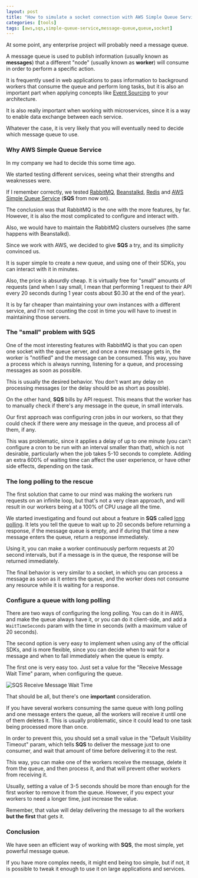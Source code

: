 ```yaml
---
layout: post
title: "How to simulate a socket connection with AWS Simple Queue Service"
categories: [tools]
tags: [aws,sqs,simple-queue-service,message-queue,queue,socket]
---
```


At some point, any enterprise project will probably need a message queue.

A message queue is used to publish information (usually known as **messages**) that a different "node" (usually known as **worker**) will consume in order to perform a specific action.

It is frequently used in web applications to pass information to background workers that consume the queue and perform long tasks, but it is also an important part when applying concepts like [Event Sourcing](https://martinfowler.com/eaaDev/EventSourcing.html) to your architecture.

It is also really important when working with microservices, since it is a way to enable data exchange between each service.

Whatever the case, it is very likely that you will eventually need to decide which message queue to use.

### Why AWS Simple Queue Service

In my company we had to decide this some time ago.

We started testing different services, seeing what their strengths and weaknesses were.

If I remember correctly, we tested [RabbitMQ](https://www.rabbitmq.com/), [Beanstalkd](https://kr.github.io/beanstalkd/), [Redis](https://redis.io/) and [AWS Simple Queue Service](https://aws.amazon.com/sqs/) (**SQS** from now on).

The conclusion was that RabbitMQ is the one with the more features, by far. However, it is also the most complicated to configure and interact with.

Also, we would have to maintain the RabbitMQ clusters ourselves (the same happens with Beanstalkd).

Since we work with AWS, we decided to give **SQS** a try, and its simplicity convinced us.

It is super simple to create a new queue, and using one of their SDKs, you can interact with it in minutes.

Also, the price is absurdly cheap. It is virtually free for "small" amounts of requests (and when I say small, I mean that performing 1 request to their API every 20 seconds during 1 year costs about $0.30 at the end of the year).

It is by far cheaper than maintaining your own instances with a different service, and I'm not counting the cost in time you will have to invest in maintaining those servers.

### The "small" problem with SQS

One of the most interesting features with RabbitMQ is that you can open one socket with the queue server, and once a new message gets in, the worker is "notified" and the message can be consumed. This way, you have a process which is always running, listening for a queue, and processing messages as soon as possible.

This is usually the desired behavior. You don't want any delay on processing messages (or the delay should be as short as possible).

On the other hand, **SQS** bills by API request. This means that the worker has to manually check if there's any message in the queue, in small intervals.

Our first approach was configuring cron jobs in our workers, so that they could check if there were any message in the queue, and process all of them, if any.

This was problematic, since it applies a delay of up to one minute (you can't configure a cron to be run with an interval smaller than that), which is not desirable, particularly when the job takes 5-10 seconds to complete. Adding an extra 600% of waiting time can affect the user experience, or have other side effects, depending on the task.

### The long polling to the rescue

The first solution that came to our mind was making the workers run requests on an infinite loop, but that's not a very clean approach, and will result in our workers being at a 100% of CPU usage all the time.

We started investigating and found out about a feature in **SQS** called [long polling](https://docs.aws.amazon.com/AWSSimpleQueueService/latest/SQSDeveloperGuide/sqs-long-polling.html). It lets you tell the queue to wait up to 20 seconds before returning a response, if the message queue is empty, and if during that time a new message enters the queue, return a response immediately.

Using it, you can make a worker continuously perform requests at 20 second intervals, but if a message is in the queue, the response will be returned immediately.

The final behavior is very similar to a socket, in which you can process a message as soon as it enters the queue, and the worker does not consume any resource while it is waiting for a response.

### Configure a queue with long polling

There are two ways of configuring the long polling. You can do it in AWS, and make the queue always have it, or you can do it client-side, and add a `WaitTimeSeconds` param with the time in seconds (with a maximum value of 20 seconds).

The second option is very easy to implement when using any of the official SDKs, and is more flexible, since you can decide when to wait for a message and when to fail immediately when the queue is empty.

The first one is very easy too. Just set a value for the "Receive Message Wait Time" param, when configuring the queue.

![SQS Receive Message Wait Time](https://blog.alejandrocelaya.com/assets/img/sqs-socket/receive-message-wait-time.png)

That should be all, but there's one **important** consideration.

If you have several workers consuming the same queue with long polling and one message enters the queue, all the workers will receive it until one of them deletes it. This is usually problematic, since it could lead to one task being processed more than once.

In order to prevent this, you should set a small value in the "Default Visibility Timeout" param, which tells **SQS** to deliver the message just to one consumer, and wait that amount of time before delivering it to the rest.

This way, you can make one of the workers receive the message, delete it from the queue, and then process it, and that will prevent other workers from receiving it.

Usually, setting a value of 3-5 seconds should be more than enough for the first worker to remove it from the queue. However, if you expect your workers to need a longer time, just increase the value.

Remember, that value will delay delivering the message to all the workers **but the first** that gets it.

### Conclusion

We have seen an efficient way of working with **SQS**, the most simple, yet powerful message queue.

If you have more complex needs, it might end being too simple, but if not, it is possible to tweak it enough to use it on large applications and services.
